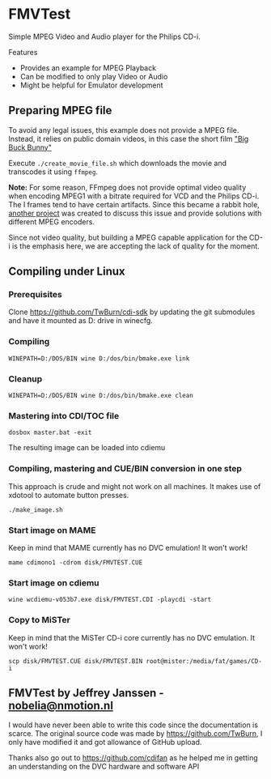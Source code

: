 # FMVTest

Simple MPEG Video and Audio player for the Philips CD-i.

Features
- Provides an example for MPEG Playback
- Can be modified to only play Video or Audio
- Might be helpful for Emulator development

## Preparing MPEG file

To avoid any legal issues, this example does not provide a MPEG file.
Instead, it relies on public domain videos, in this case the short film ["Big Buck Bunny"](https://peach.blender.org/download/)

Execute `./create_movie_file.sh` which downloads the movie and transcodes it using `ffmpeg`.

**Note:** For some reason, FFmpeg does not provide optimal video quality when encoding MPEG1 with a bitrate required for VCD and the Philips CD-i. The I frames tend to have certain artifacts.
Since this became a rabbit hole, [another project](https://github.com/Slamy/MPEG1_Handbook) was created to discuss this issue and provide solutions with different MPEG encoders.

Since not video quality, but building a MPEG capable application for the CD-i is the emphasis here, we are accepting the lack of quality for the moment.

## Compiling under Linux

### Prerequisites

Clone https://github.com/TwBurn/cdi-sdk by updating the git submodules and have it mounted as D: drive in winecfg.

### Compiling

	WINEPATH=D:/DOS/BIN wine D:/dos/bin/bmake.exe link

### Cleanup

	WINEPATH=D:/DOS/BIN wine D:/dos/bin/bmake.exe clean

### Mastering into CDI/TOC file

	dosbox master.bat -exit

The resulting image can be loaded into cdiemu

### Compiling, mastering and CUE/BIN conversion in one step

This approach is crude and might not work on all machines.
It makes use of xdotool to automate button presses.

	./make_image.sh 

### Start image on MAME

Keep in mind that MAME currently has no DVC emulation! It won't work!

	mame cdimono1 -cdrom disk/FMVTEST.CUE

### Start image on cdiemu

	wine wcdiemu-v053b7.exe disk/FMVTEST.CDI -playcdi -start

### Copy to MiSTer

Keep in mind that the MiSTer CD-i core currently has no DVC emulation. It won't work!

	scp disk/FMVTEST.CUE disk/FMVTEST.BIN root@mister:/media/fat/games/CD-i

## FMVTest by Jeffrey Janssen - nobelia@nmotion.nl

I would have never been able to write this code since the documentation is scarce.
The original source code was made by https://github.com/TwBurn, I only have modified it and got allowance of GitHub upload.

Thanks also go out to https://github.com/cdifan as he helped me in getting an understanding on the DVC hardware and software API
